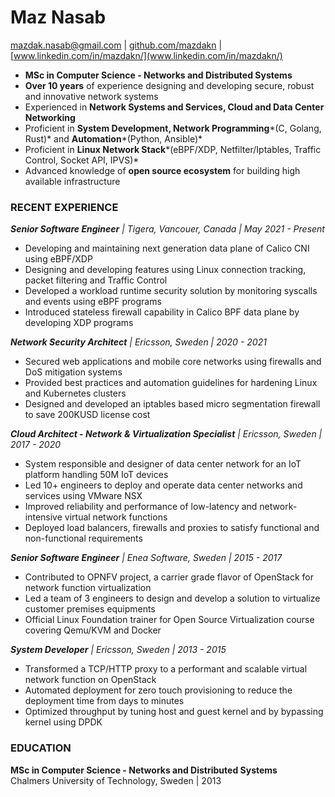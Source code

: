# **Maz** Nasab
[mazdak.nasab@gmail.com](mailto:mazdak.nasab@gmail.com) | [github.com/mazdakn](github.com/mazdakn) | [www.linkedin.com/in/mazdakn/](www.linkedin.com/in/mazdakn/)

- **MSc in Computer Science - Networks and Distributed Systems**
- **Over 10 years** of experience designing and developing secure, robust and innovative network systems
- Experienced in **Network Systems and Services, Cloud and Data Center Networking**
- Proficient in **System Development, Network Programming***(C, Golang, Rust)* and **Automation***(Python, Ansible)*
- Proficient in **Linux Network Stack***(eBPF/XDP, Netfilter/Iptables, Traffic Control, Socket API, IPVS)*
- Advanced knowledge of **open source ecosystem** for building high available infrastructure

### RECENT EXPERIENCE

_**Senior Software Engineer** | Tigera, Vancouer, Canada | May 2021 - Present_

- Developing and maintaining next generation data plane of Calico CNI using eBPF/XDP 
- Designing and developing features using Linux connection tracking, packet filtering and Traffic Control
- Developed a workload runtime security solution by monitoring syscalls and events using eBPF programs
- Introduced stateless firewall capability in Calico BPF data plane by developing XDP programs

_**Network Security Architect** | Ericsson, Sweden | 2020 - 2021_

- Secured web applications and mobile core networks using firewalls and DoS mitigation systems
- Provided best practices and automation guidelines for hardening Linux and Kubernetes clusters
- Designed and developed an iptables based micro segmentation firewall to save 200KUSD license cost

_**Cloud Architect - Network & Virtualization Specialist** | Ericsson, Sweden | 2017 - 2020_

- System responsible and designer of data center network for an IoT platform handling 50M IoT devices
- Led 10+ engineers to deploy and operate data center networks and services using VMware NSX
- Improved reliability and performance of low-latency and network-intensive virtual network functions
- Deployed load balancers, firewalls and proxies to satisfy functional and non-functional requirements

_**Senior Software Engineer** | Enea Software, Sweden | 2015 - 2017_

- Contributed to OPNFV project, a carrier grade flavor of OpenStack for network function virtualization
- Led a team of 3 engineers to design and develop a solution to virtualize customer premises equipments
- Official Linux Foundation trainer for Open Source Virtualization course covering Qemu/KVM and Docker

_**System Developer** | Ericsson, Sweden | 2013 - 2015_

- Transformed a TCP/HTTP proxy to a performant and scalable virtual network function on OpenStack
- Automated deployment for zero touch provisioning to reduce the deployment time from days to minutes
- Optimized throughput by tuning host and guest kernel and by bypassing kernel using DPDK

### EDUCATION

**MSc in Computer Science - Networks and Distributed Systems**<br/>
Chalmers University of Technology, Sweden | 2013
